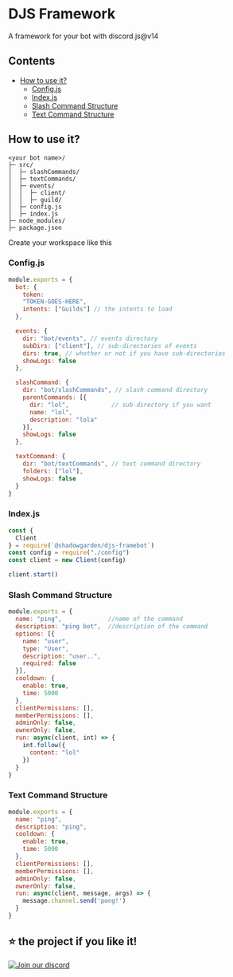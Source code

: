 # DJS Framework

A framework for your bot with discord.js@v14

## Contents
- [How to use it?](#how-to-use-it-)
  * [Config.js](#configjs)
  * [Index.js](#indexjs)
  * [Slash Command Structure](#slash-command-structure)
  * [Text Command Structure](#text-command-structure)

## How to use it?

```
<your bot name>/
├─ src/
│  ├─ slashCommands/
│  ├─ textCommands/
│  ├─ events/
│  │  ├─ client/
│  │  ├─ guild/
│  ├─ config.js
│  ├─ index.js
├─ node_modules/
├─ package.json
```

Create your workspace like this

### Config.js

```js
module.exports = {
  bot: {
    token:
    "TOKEN-GOES-HERE",
    intents: ["Guilds"] // the intents to load
  },

  events: {
    dir: "bot/events", // events directory
    subDirs: ["client"], // sub-directories of events
    dirs: true, // whether or not if you have sub-directories
    showLogs: false
  },

  slashCommand: {
    dir: "bot/slashCommands", // slash command directory
    parentCommands: [{
      dir: "lol",            // sub-directory if you want
      name: "lol",
      description: "lola"
    }],
    showLogs: false
  },

  textCommand: {
    dir: "bot/textCommands", // text command directory
    folders: ["lol"],
    showLogs: false
  }
}
```

### Index.js

```js
const {
  Client
} = require(`@shadowgarden/djs-framebot`)
const config = require("./config")
const client = new Client(config)

client.start()
```

### Slash Command Structure
```js
module.exports = {
  name: "ping",             //name of the command
  description: "ping bot",  //description of the command
  options: [{
    name: "user",
    type: "User",
    description: "user..",
    required: false
  }],
  cooldown: {
    enable: true,
    time: 5000
  },
  clientPermissions: [],
  memberPermissions: [],
  adminOnly: false,
  ownerOnly: false,
  run: async(client, int) => {
    int.follow({
      content: "lol"
    })
  }
}
```

### Text Command Structure

```js
module.exports = {
  name: "ping",
  description: "ping",
  cooldown: {
    enable: true,
    time: 5000
  },
  clientPermissions: [],
  memberPermissions: [],
  adminOnly: false,
  ownerOnly: false,
  run: async(client, message, args) => {
    message.channel.send('pong!')
  }
}
```

## ⭐ the project if you like it!
[![Join our discord](https://i.imgur.com/fFfU9aF.png)](https://discord.gg/pEnmPjS6QK)
